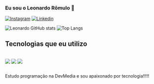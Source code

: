 ### Eu sou o Leonardo Rômulo 🤙

[![Instagram](https://img.shields.io/badge/Instagram-E4405F?style=for-the-badge&logo=instagram&logoColor=white)](https://www.instagram.com/romulo.leonardo90/)
[![Linkedin](https://img.shields.io/badge/LinkedIn-0077B5?style=for-the-badge&logo=linkedin&logoColor=white)](https://www.linkedin.com/in/devr%C3%B4mulo/)

![Leonardo GitHub stats](https://github-readme-stats.vercel.app/api?username=LeonardoRomulo&show_icons=true&theme=cobalt)
![Top Langs](https://github-readme-stats.vercel.app/api/top-langs/?username=anuraghazra&layout=compact)

## Tecnologias que eu utilizo

<div style="display: inline_block"></br>

<img align="center" src="https://img.shields.io/badge/HTML5-E34F26?style=for-the-badge&logo=html5&logoColor=white"/>
<img align="center" src="https://img.shields.io/badge/CSS3-1572B6?style=for-the-badge&logo=css3&logoColor=white"/>
<img align="center" src="https://img.shields.io/badge/JavaScript-F7DF1E?style=for-the-badge&logo=javascript&logoColor=black"/>
</div></div><br>

Estudo programação na DevMedia e sou apaixonado por tecnologia!!!!!
